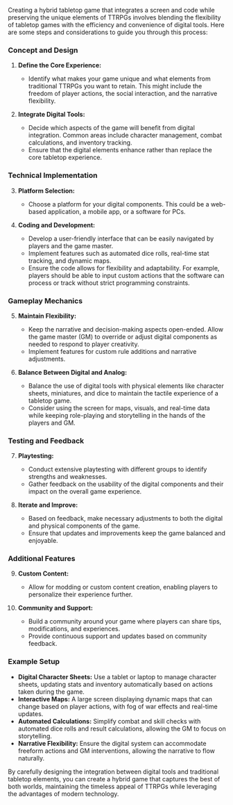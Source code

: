 Creating a hybrid tabletop game that integrates a screen and code while preserving the unique elements of TTRPGs involves blending the flexibility of tabletop games with the efficiency and convenience of digital tools. Here are some steps and considerations to guide you through this process:

### Concept and Design
1. **Define the Core Experience:**
   - Identify what makes your game unique and what elements from traditional TTRPGs you want to retain. This might include the freedom of player actions, the social interaction, and the narrative flexibility.

2. **Integrate Digital Tools:**
   - Decide which aspects of the game will benefit from digital integration. Common areas include character management, combat calculations, and inventory tracking.
   - Ensure that the digital elements enhance rather than replace the core tabletop experience.

### Technical Implementation
3. **Platform Selection:**
   - Choose a platform for your digital components. This could be a web-based application, a mobile app, or a software for PCs.
   
4. **Coding and Development:**
   - Develop a user-friendly interface that can be easily navigated by players and the game master.
   - Implement features such as automated dice rolls, real-time stat tracking, and dynamic maps.
   - Ensure the code allows for flexibility and adaptability. For example, players should be able to input custom actions that the software can process or track without strict programming constraints.

### Gameplay Mechanics
5. **Maintain Flexibility:**
   - Keep the narrative and decision-making aspects open-ended. Allow the game master (GM) to override or adjust digital components as needed to respond to player creativity.
   - Implement features for custom rule additions and narrative adjustments.

6. **Balance Between Digital and Analog:**
   - Balance the use of digital tools with physical elements like character sheets, miniatures, and dice to maintain the tactile experience of a tabletop game.
   - Consider using the screen for maps, visuals, and real-time data while keeping role-playing and storytelling in the hands of the players and GM.

### Testing and Feedback
7. **Playtesting:**
   - Conduct extensive playtesting with different groups to identify strengths and weaknesses.
   - Gather feedback on the usability of the digital components and their impact on the overall game experience.

8. **Iterate and Improve:**
   - Based on feedback, make necessary adjustments to both the digital and physical components of the game.
   - Ensure that updates and improvements keep the game balanced and enjoyable.

### Additional Features
9. **Custom Content:**
   - Allow for modding or custom content creation, enabling players to personalize their experience further.
   
10. **Community and Support:**
    - Build a community around your game where players can share tips, modifications, and experiences.
    - Provide continuous support and updates based on community feedback.

### Example Setup
- **Digital Character Sheets:** Use a tablet or laptop to manage character sheets, updating stats and inventory automatically based on actions taken during the game.
- **Interactive Maps:** A large screen displaying dynamic maps that can change based on player actions, with fog of war effects and real-time updates.
- **Automated Calculations:** Simplify combat and skill checks with automated dice rolls and result calculations, allowing the GM to focus on storytelling.
- **Narrative Flexibility:** Ensure the digital system can accommodate freeform actions and GM interventions, allowing the narrative to flow naturally.

By carefully designing the integration between digital tools and traditional tabletop elements, you can create a hybrid game that captures the best of both worlds, maintaining the timeless appeal of TTRPGs while leveraging the advantages of modern technology.